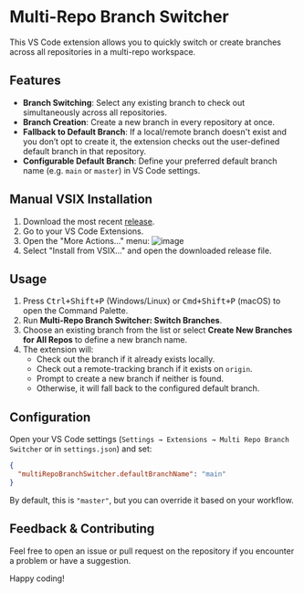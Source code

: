 # Multi-Repo Branch Switcher

This VS Code extension allows you to quickly switch or create branches across all repositories in a multi-repo workspace.

## Features

- **Branch Switching**: Select any existing branch to check out simultaneously across all repositories.
- **Branch Creation**: Create a new branch in every repository at once.
- **Fallback to Default Branch**: If a local/remote branch doesn't exist and you don’t opt to create it, the extension checks out the user-defined default branch in that repository.
- **Configurable Default Branch**: Define your preferred default branch name (e.g. `main` or `master`) in VS Code settings.

## Manual VSIX Installation

1. Download the most recent [release](https://github.com/wolframs/multi-repo-checkout/releases/).
2. Go to your VS Code Extensions.
3. Open the "More Actions..." menu:
![image](https://github.com/user-attachments/assets/f23643d9-02b5-4e7d-af21-8795279df25d)
4. Select "Install from VSIX..." and open the downloaded release file.

## Usage

1. Press <kbd>Ctrl+Shift+P</kbd> (Windows/Linux) or <kbd>Cmd+Shift+P</kbd> (macOS) to open the Command Palette.
2. Run **Multi-Repo Branch Switcher: Switch Branches**.
3. Choose an existing branch from the list or select **Create New Branches for All Repos** to define a new branch name.
4. The extension will:
   - Check out the branch if it already exists locally.
   - Check out a remote-tracking branch if it exists on `origin`.
   - Prompt to create a new branch if neither is found.
   - Otherwise, it will fall back to the configured default branch.

## Configuration

Open your VS Code settings (`Settings → Extensions → Multi Repo Branch Switcher` or in `settings.json`) and set:
```json
{
  "multiRepoBranchSwitcher.defaultBranchName": "main"
}
```
By default, this is `"master"`, but you can override it based on your workflow.

## Feedback & Contributing

Feel free to open an issue or pull request on the repository if you encounter a problem or have a suggestion.

Happy coding!
